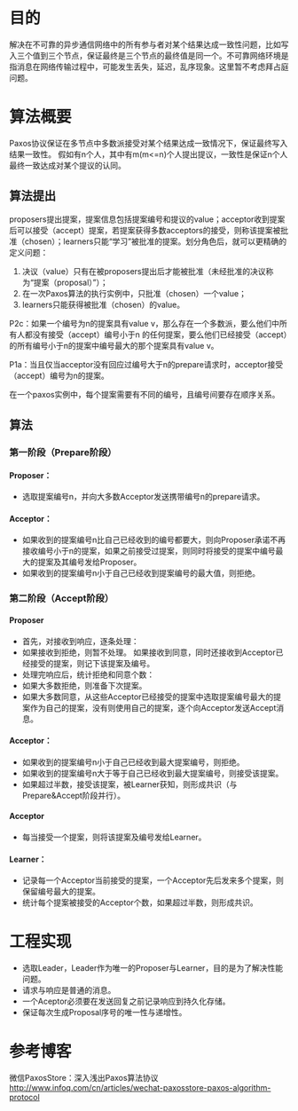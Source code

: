 # 目的
解决在不可靠的异步通信网络中的所有参与者对某个结果达成一致性问题，比如写入三个值到三个节点，保证最终是三个节点的最终值是同一个。不可靠网络环境是指消息在网络传输过程中，可能发生丢失，延迟，乱序现象。这里暂不考虑拜占庭问题。

# 算法概要
Paxos协议保证在多节点中多数派接受对某个结果达成一致情况下，保证最终写入结果一致性。
假如有n个人，其中有m(m<=n)个人提出提议，一致性是保证n个人最终一致达成对某个提议的认同。

## 算法提出
proposers提出提案，提案信息包括提案编号和提议的value；acceptor收到提案后可以接受（accept）提案，若提案获得多数acceptors的接受，则称该提案被批准（chosen）；learners只能“学习”被批准的提案。划分角色后，就可以更精确的定义问题：

1. 决议（value）只有在被proposers提出后才能被批准（未经批准的决议称为“提案（proposal）”）；
2. 在一次Paxos算法的执行实例中，只批准（chosen）一个value；
3. learners只能获得被批准（chosen）的value。

P2c：如果一个编号为n的提案具有value v，那么存在一个多数派，要么他们中所有人都没有接受（accept）编号小于n 的任何提案，要么他们已经接受（accept）的所有编号小于n的提案中编号最大的那个提案具有value v。

P1a：当且仅当acceptor没有回应过编号大于n的prepare请求时，acceptor接受（accept）编号为n的提案。

在一个paxos实例中，每个提案需要有不同的编号，且编号间要存在顺序关系。

## 算法
### 第一阶段（Prepare阶段）

#### Proposer：
- 选取提案编号n，并向大多数Acceptor发送携带编号n的prepare请求。

#### Acceptor：

- 如果收到的提案编号n比自己已经收到的编号都要大，则向Proposer承诺不再接收编号小于n的提案，如果之前接受过提案，则同时将接受的提案中编号最大的提案及其编号发给Proposer。
- 如果收到的提案编号n小于自己已经收到提案编号的最大值，则拒绝。

### 第二阶段（Accept阶段）
#### Proposer
- 首先，对接收到响应，逐条处理：
- 如果接收到拒绝，则暂不处理。
如果接收到同意，同时还接收到Acceptor已经接受的提案，则记下该提案及编号。
- 处理完响应后，统计拒绝和同意个数：
- 如果大多数拒绝，则准备下次提案。
- 如果大多数同意，从这些Acceptor已经接受的提案中选取提案编号最大的提案作为自己的提案，没有则使用自己的提案，逐个向Acceptor发送Accept消息。

#### Acceptor：
- 如果收到的提案编号n小于自己已经收到最大提案编号，则拒绝。
- 如果收到的提案编号n大于等于自己已经收到最大提案编号，则接受该提案。
- 如果超过半数，接受该提案，被Learner获知，则形成共识（与Prepare&Accept阶段并行）。
#### Acceptor
- 每当接受一个提案，则将该提案及编号发给Learner。

#### Learner：
- 记录每一个Acceptor当前接受的提案，一个Acceptor先后发来多个提案，则保留编号最大的提案。
- 统计每个提案被接受的Acceptor个数，如果超过半数，则形成共识。

# 工程实现 
- 选取Leader，Leader作为唯一的Proposer与Learner，目的是为了解决性能问题。
- 请求与响应是普通的消息。
- 一个Aceptor必须要在发送回复之前记录响应到持久化存储。
- 保证每次生成Proposal序号的唯一性与递增性。

# 参考博客

微信PaxosStore：深入浅出Paxos算法协议
http://www.infoq.com/cn/articles/wechat-paxosstore-paxos-algorithm-protocol
